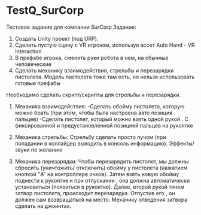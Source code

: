 # TestQ_SurCorp
Тестовое задание для компании SurCorp
Задание:
1) Создать  Unity проект (под URP). 
2) Сделать пустую сцену c VR игроком, используя ассет Auto Hand - VR Interaction 
3) В префабе игрока, сменить  руки робота в нем, на обычные человеческие
4) Сделать механику взаимодействия, стрельбы и перезарядки пистолета. Модель  пистолета тоже там есть, но нельзя использовать готовые префабы

Необходимо сделать скрипт/скрипты  для стрельбы и перезарядки.
1. Механика взаимодействия:
-Сделать обойму пистолета, которую можно брать (при этом, чтобы была настроена авто позиция пальцев)
-Сделать пистолет,  который можно взять одной рукой . С  фиксированной и предустановленной позицией пальцев на рукоятке

2. Механика стрельбы:
Стрельбу сделать  просто лучом (при попадании в коллайдер  выводить в консоль информацию). Эффекты/ звуки по желанию

3. Механика перезарядки:
Чтобы перезарядить пистолет, мы должны  сбросить (уничтожить/ отключить) обойму у пистолета (нажатием кнопкой "A" на контроллере очков).  Затем взять новую обойму поднести к рукоятке и при отпускании , она должна автоматически установиться (появиться в рукоятке).
Далее, второй рукой тянем затвор пистолета, происходит перезарядка. Отпустив его , он должен сам возвращаться на место.  Механику отведения затвора сделать на джоинтах.
